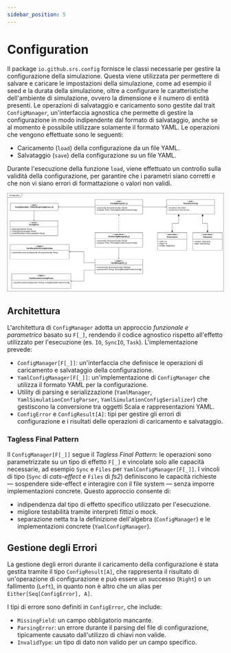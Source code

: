 ```yaml
---
sidebar_position: 5
---
```


# Configuration

Il package `io.github.srs.config` fornisce le classi necessarie per gestire la configurazione della simulazione.
Questa viene utilizzata per permettere di salvare e caricare le impostazioni della simulazione, come ad esempio il seed e la durata della simulazione, oltre a configurare le caratteristiche dell'ambiente di simulazione, ovvero la dimensione e il numero di entità presenti.
Le operazioni di salvataggio e caricamento sono gestite dal trait `ConfigManager`, un'interfaccia agnostica che permette di gestire la configurazione in modo indipendente dal formato di salvataggio, anche se al momento è possibile utilizzare solamente il formato YAML.
Le operazioni che vengono effettuate sono le seguenti:

- Caricamento (`load`) della configurazione da un file YAML.
- Salvataggio (`save`) della configurazione su un file YAML.

Durante l'esecuzione della funzione `load`, viene effettuato un controllo sulla validità della configurazione, per garantire che i parametri siano corretti e che non vi siano errori di formattazione o valori non validi.

![Configuration](../../static/img/04-detailed-design/configuration.png)

## Architettura

L'architettura di `ConfigManager` adotta un approccio _funzionale e parametrico_ basato su `F[_]`, rendendo il codice agnostico rispetto all'effetto utilizzato per l'esecuzione (es. `IO`, `SyncIO`, `Task`).
L'implementazione prevede:

- `ConfigManager[F[_]]`: un'interfaccia che definisce le operazioni di caricamento e salvataggio della configurazione.
- `YamlConfigManager[F[_]]`: un'implementazione di `ConfigManager` che utilizza il formato YAML per la configurazione.
- Utility di parsing e serializzazione (`YamlManager`, `YamlSimulationConfigParser`, `YamlSimulationConfigSerializer`) che gestiscono la conversione tra oggetti Scala e rappresentazioni YAML.
- `ConfigError` e `ConfigResult[A]`: tipi per gestire gli errori di configurazione e i risultati delle operazioni di caricamento e salvataggio.

### Tagless Final Pattern

Il `ConfigManager[F[_]]` segue il _Tagless Final Pattern_: le operazioni sono parametrizzate su un tipo di effetto `F[_]` e vincolate solo alle capacità necessarie, ad esempio `Sync` e `Files` per `YamlConfigManager[F[_]]`.
I vincoli di tipo (`Sync` di _cats-effect_ e `Files` di _fs2_) definiscono le capacità richieste — sospendere side-effect e interagire con il file system — senza imporre implementazioni concrete.
Questo approccio consente di:

- indipendenza dal tipo di effetto specifico utilizzato per l'esecuzione.
- migliore testabilità tramite interpreti fittizi o mock.
- separazione netta tra la definizione dell'algebra (`ConfigManager`) e le implementazioni concrete (`YamlConfigManager`).

## Gestione degli Errori

La gestione degli errori durante il caricamento della configurazione è stata gestita tramite il tipo `ConfigResult[A]`, che rappresenta il risultato di un'operazione di configurazione e può essere un successo (`Right`) o un fallimento (`Left`), in quanto non è altro che un alias per `Either[Seq[ConfigError], A]`.

I tipi di errore sono definiti in `ConfigError`, che include:

- `MissingField`: un campo obbligatorio mancante.
- `ParsingError`: un errore durante il parsing del file di configurazione, tipicamente causato dall'utilizzo di chiavi non valide.
- `InvalidType`: un tipo di dato non valido per un campo specifico.
